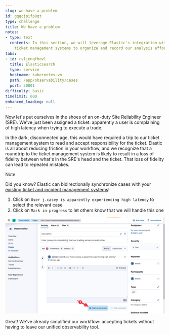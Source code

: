 ```yaml
---
slug: we-have-a-problem
id: gqqcjpifp8qt
type: challenge
title: We have a problem
notes:
- type: text
  contents: In this section, we will leverage Elastic's integration with external
    ticket management systems to organize and record our analysis efforts
tabs:
- id: rsljenqfhovl
  title: Elasticsearch
  type: service
  hostname: kubernetes-vm
  path: /app/observability/cases
  port: 30001
difficulty: basic
timelimit: 600
enhanced_loading: null
---
```


Now let's put ourselves in the shoes of an on-duty Site Reliability Engineer (SRE). We've just been assigned a ticket: apparently a user is complaining of high latency when trying to execute a trade.

In the dark, disconnected age, this would have required a trip to our ticket management system to read and accept responsibility for the ticket. Elastic is all about reducing friction in your workflow, and we recognize that a roundtrip to the ticket management system is likely to result in a loss of fidelity between what's in the SRE's head and the ticket. That loss of fidelity can lead to repeated mistakes.

> [!NOTE]
> Did you know? Elastic can bidirectionally synchronize cases with your [existing ticket and incident management systems](https://www.elastic.co/guide/en/kibana/current/action-types.html)!

1. Click on `User j.casey is apparently experiencing high latency` to select the relevant case
2. Click on `Mark in progress` to let others know that we will handle this one

![cases.png](../assets/cases.png)

Great! We've already simplified our workflow: accepting tickets without having to leave our unified observability tool.